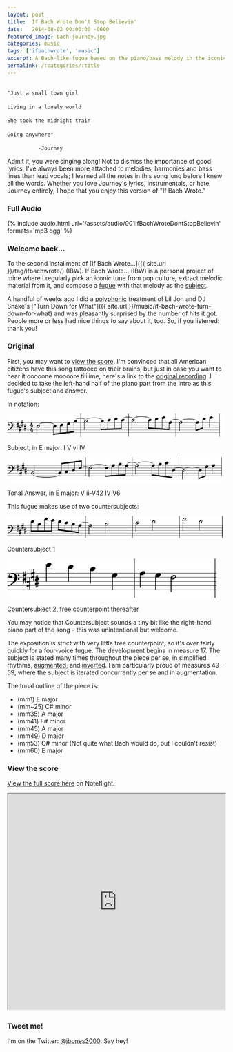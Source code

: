 ```yaml
---
layout: post
title:  If Bach Wrote Don't Stop Believin'
date:   2014-08-02 00:00:00 -0600
featured_image: bach-journey.jpg
categories: music
tags: ['ifbachwrote', 'music']
excerpt: A Bach-like fugue based on the piano/bass melody in the iconic "Don't Stop Believin'" by Journey.  Recording, score and analysis within.
permalink: /:categories/:title
---
```


```

"Just a small town girl  

Living in a lonely world  

She took the midnight train  

Going anywhere"  

          -Journey  

```

Admit it, you were singing along! Not to dismiss the importance of good lyrics, I've always been more attached to melodies, harmonies and bass lines than lead vocals; I learned all the notes in this song long before I knew all the words. Whether you love Journey's lyrics, instrumentals, or hate Journey entirely, I hope that you enjoy this version of "If Bach Wrote."

### Full Audio

{% include audio.html url='/assets/audio/001IfBachWroteDontStopBelievin' formats='mp3 ogg' %}

### Welcome back...

To the second installment of [If Bach Wrote...]({{ site.url }}/tag/ifbachwrote/) (IBW). If Bach Wrote... (IBW) is a personal project of mine where I regularly pick an iconic tune from pop culture, extract melodic material from it, and compose a [fugue](http://en.wikipedia.org/wiki/Fugue) with that melody as the [subject](https://www3.northern.edu/wieland/theory/form/fugue.htm).

A handful of weeks ago I did a [polyphonic](http://en.wikipedia.org/wiki/Polyphony) treatment of Lil Jon and DJ Snake's ["Turn Down for What"]({{ site.url }}/music/if-bach-wrote-turn-down-for-what) and was pleasantly surprised by the number of hits it got. People more or less had nice things to say about it, too. So, if you listened: thank you!

### Original

First, you may want to [view the score](#score). I'm convinced that all American citizens have this song tattooed on their brains, but just in case you want to hear it ooooone moooore tiiiiime, here's a link to the [original recording](https://youtu.be/1k8craCGpgs). I decided to take the left-hand half of the piano part from the intro as this fugue's subject and answer.

In notation:

![IBW Don't Stop Believin Subject](/assets/legacy/Screen-Shot-2014-08-01-at-5.15.57-PM.png)

Subject, in E major: I V vi IV

![IBW Don't Stop Believin Answer](/assets/legacy/Screen-Shot-2014-08-01-at-5.16.18-PM.png)

Tonal Answer, in E major: V ii-V42 IV V6

This fugue makes use of two countersubjects:

![Countersubject 1](/assets/legacy/Screen-Shot-2014-08-01-at-5.25.36-PM.png)

Countersubject 1

![Countersubject 2](/assets/legacy/Screen-Shot-2014-08-01-at-5.25.55-PM.png)

Countersubject 2, free counterpoint thereafter

You may notice that Countersubject sounds a tiny bit like the right-hand piano part of the song - this was unintentional but welcome.

The exposition is strict with very little free counterpoint, so it's over fairly quickly for a four-voice fugue. The development begins in measure 17\. The subject is stated many times throughout the piece per se, in simplified rhythms, [augmented](https://en.m.wikipedia.org/wiki/Augmentation_(music)), and [inverted](http://en.wikipedia.org/wiki/Inversion_(music)). I am particularly proud of measures 49-59, where the subject is iterated concurrently per se and in augmentation.

The tonal outline of the piece is:

*   (mm1) E major
*   (mm~25) C# minor
*   (mm35) A major
*   (mm41) F# minor
*   (mm45) A major
*   (mm49) D major
*   (mm53) C# minor (Not quite what Bach would do, but I couldn't resist)
*   (mm60) E major

<div id="score">

### View the score

[View the full score here](https://www.noteflight.com/scores/view/19e01ff4d09ce892f791521745374d2d004f6197) on Noteflight.

<iframe src="https://www.noteflight.com/embed/19e01ff4d09ce892f791521745374d2d004f6197?scale=1" style="width:100%;height:500px"></iframe></div>

### Tweet me!

I'm on the Twitter: [@jbones3000](https://twitter.com/jbones3000). Say hey!
